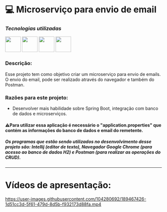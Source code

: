 # 💻 Microserviço para envio de email


### ***Tecnologias utilizadas***

<img src="https://cdn.jsdelivr.net/gh/devicons/devicon/icons/java/java-original-wordmark.svg" height="50px"></img>
<img src="https://cdn.jsdelivr.net/gh/devicons/devicon/icons/spring/spring-original.svg" height="50px"></img>
<img src="https://cdn.jsdelivr.net/gh/devicons/devicon/icons/html5/html5-original-wordmark.svg" height="50px"></img>
<img src="https://cdn.jsdelivr.net/gh/devicons/devicon/icons/css3/css3-original-wordmark.svg" height="50px"></img>


### Descrição:
Esse projeto tem como objetivo criar um microserviço para envio de emails. O envio do email, pode ser realizado através do navegador e também do Postman.

### **Razões para este projeto:**

- Desenvolver mais habilidade sobre Spring Boot, integração com banco de dados e microserviços.


#### ⚠Para utilizar essa aplicação é necessário o "application.properties" que contém as informações do banco de dados e email do remetente.

##### Os programas que estão sendo utilizados no desenvolvimento desse projeto são: Intellij ***(editor de texto)***, Navegador Google Chrome ***(para acesso ao banco de dados H2)*** e Postman ***(para realizar as operações do CRUD)***. 

-----------------------------------------------------
# Vídeos de apresentação:


https://user-images.githubusercontent.com/104280692/189467426-1d51cc3d-5f61-479d-8d5b-f932173d88fa.mp4

